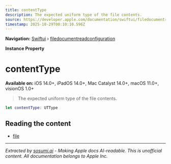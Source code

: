 ```yaml
---
title: contentType
description: The expected uniform type of the file contents.
source: https://developer.apple.com/documentation/swiftui/filedocumentreadconfiguration/contenttype
timestamp: 2025-10-29T00:10:10.596Z
---
```


**Navigation:** [Swiftui](/documentation/swiftui) › [filedocumentreadconfiguration](/documentation/swiftui/filedocumentreadconfiguration)

**Instance Property**

# contentType

**Available on:** iOS 14.0+, iPadOS 14.0+, Mac Catalyst 14.0+, macOS 11.0+, visionOS 1.0+

> The expected uniform type of the file contents.

```swift
let contentType: UTType
```

## Reading the content

- [file](/documentation/swiftui/filedocumentreadconfiguration/file)

---

*Extracted by [sosumi.ai](https://sosumi.ai) - Making Apple docs AI-readable.*
*This is unofficial content. All documentation belongs to Apple Inc.*
